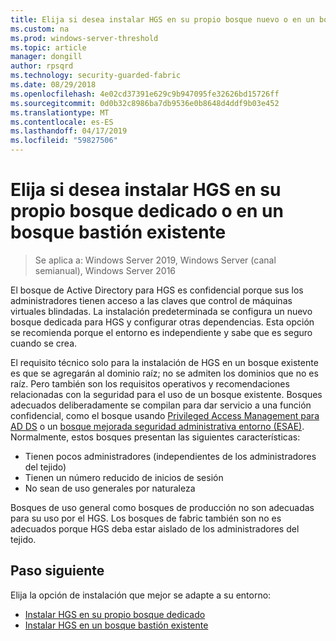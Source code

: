 ```yaml
---
title: Elija si desea instalar HGS en su propio bosque nuevo o en un bosque bastión existente
ms.custom: na
ms.prod: windows-server-threshold
ms.topic: article
manager: dongill
author: rpsqrd
ms.technology: security-guarded-fabric
ms.date: 08/29/2018
ms.openlocfilehash: 4e02cd37391e629c9b947095fe32626bd15726ff
ms.sourcegitcommit: 0d0b32c8986ba7db9536e0b8648d4ddf9b03e452
ms.translationtype: MT
ms.contentlocale: es-ES
ms.lasthandoff: 04/17/2019
ms.locfileid: "59827506"
---
```

# <a name="choose-whether-to-install-hgs-in-its-own-dedicated-forest-or-in-an-existing-bastion-forest"></a>Elija si desea instalar HGS en su propio bosque dedicado o en un bosque bastión existente

>Se aplica a: Windows Server 2019, Windows Server (canal semianual), Windows Server 2016


El bosque de Active Directory para HGS es confidencial porque sus los administradores tienen acceso a las claves que control de máquinas virtuales blindadas. La instalación predeterminada se configura un nuevo bosque dedicada para HGS y configurar otras dependencias. Esta opción se recomienda porque el entorno es independiente y sabe que es seguro cuando se crea. 

El requisito técnico solo para la instalación de HGS en un bosque existente es que se agregarán al dominio raíz; no se admiten los dominios que no es raíz. Pero también son los requisitos operativos y recomendaciones relacionadas con la seguridad para el uso de un bosque existente. Bosques adecuados deliberadamente se compilan para dar servicio a una función confidencial, como el bosque usando [Privileged Access Management para AD DS](https://docs.microsoft.com/microsoft-identity-manager/pam/privileged-identity-management-for-active-directory-domain-services) o un [bosque mejorada seguridad administrativa entorno (ESAE)](https://technet.microsoft.com/windows-server-docs/security/securing-privileged-access/securing-privileged-access-reference-material#ESAE_BM). Normalmente, estos bosques presentan las siguientes características:

- Tienen pocos administradores (independientes de los administradores del tejido)
- Tienen un número reducido de inicios de sesión
- No sean de uso generales por naturaleza 

Bosques de uso general como bosques de producción no son adecuadas para su uso por el HGS. Los bosques de fabric también son no es adecuados porque HGS deba estar aislado de los administradores del tejido.

## <a name="next-step"></a>Paso siguiente

Elija la opción de instalación que mejor se adapte a su entorno:

- [Instalar HGS en su propio bosque dedicado](guarded-fabric-install-hgs-default.md)
- [Instalar HGS en un bosque bastión existente](guarded-fabric-install-hgs-in-a-bastion-forest.md)


